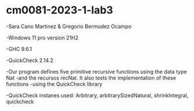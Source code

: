 # cm0081-2023-1-lab3
-Sara Cano Martinez & Gregorio Bermudez Ocampo

-Windows 11 pro version 21H2

-GHC 9.6.1

-QuickCheck 2.14.2

-Our program defines five primitive recursive functions using the data type Nat
-and the recursos recNat. It also tests the implementation of these functions
-using the QuickCheck library

-QuickCheck instanes used: Arbitrary, arbitrarySizedNatural, shrinkIntegral, quickcheck
